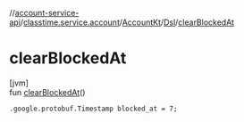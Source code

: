 //[account-service-api](../../../../index.md)/[classtime.service.account](../../index.md)/[AccountKt](../index.md)/[Dsl](index.md)/[clearBlockedAt](clear-blocked-at.md)

# clearBlockedAt

[jvm]\
fun [clearBlockedAt](clear-blocked-at.md)()

<code>.google.protobuf.Timestamp blocked_at = 7;</code>
